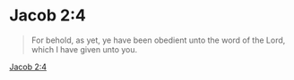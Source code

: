 # Jacob 2:4

> For behold, as yet, ye have been obedient unto the word of the Lord, which I have given unto you.

[Jacob 2:4](https://www.churchofjesuschrist.org/study/scriptures/bofm/jacob/2?lang=eng&id=p4#p4)


